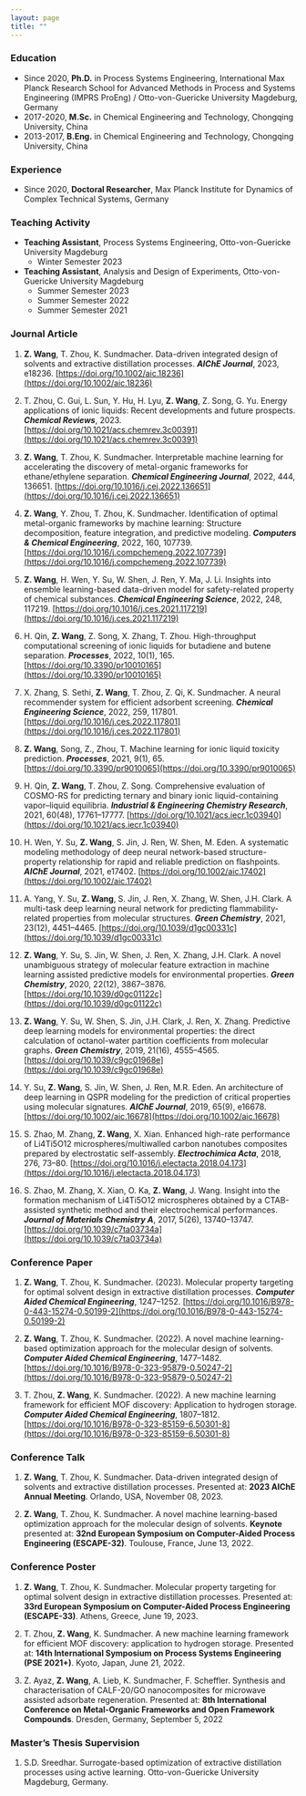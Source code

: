 ```yaml
---
layout: page
title: ""
---
```


### Education
- Since 2020, **Ph.D.** in Process Systems Engineering, International Max Planck Research School for Advanced Methods in Process and Systems Engineering (IMPRS ProEng) / Otto-von-Guericke University Magdeburg, Germany
- 2017-2020, **M.Sc.** in Chemical Engineering and Technology, Chongqing University, China
- 2013-2017, **B.Eng.** in Chemical Engineering and Technology, Chongqing University, China

### Experience
- Since 2020, **Doctoral Researcher**, Max Planck Institute for Dynamics of Complex Technical Systems, Germany

### Teaching Activity
- **Teaching Assistant**, Process Systems Engineering, Otto-von-Guericke University Magdeburg
  - Winter Semester 2023
- **Teaching Assistant**, Analysis and Design of Experiments, Otto-von-Guericke University Magdeburg
   - Summer Semester 2023
   - Summer Semester 2022
   - Summer Semester 2021

### Journal Article
1. **Z. Wang**, T. Zhou, K. Sundmacher.
   Data-driven integrated design of solvents and extractive distillation processes.
   **_AIChE Journal_**, 2023, e18236.
   [https://doi.org/10.1002/aic.18236](https://doi.org/10.1002/aic.18236)
   
2. T. Zhou, C. Gui, L. Sun, Y. Hu, H. Lyu, **Z. Wang**, Z. Song, G. Yu.
   Energy applications of ionic liquids: Recent developments and future prospects.
   **_Chemical Reviews_**, 2023.
   [https://doi.org/10.1021/acs.chemrev.3c00391](https://doi.org/10.1021/acs.chemrev.3c00391)
   
3. **Z. Wang**, T. Zhou, K. Sundmacher.
   Interpretable machine learning for accelerating the discovery of metal-organic frameworks for ethane/ethylene separation.
   **_Chemical Engineering Journal_**, 2022, 444, 136651.
   [https://doi.org/10.1016/j.cej.2022.136651](https://doi.org/10.1016/j.cej.2022.136651)
   
4. **Z. Wang**, Y. Zhou, T. Zhou, K. Sundmacher.
   Identification of optimal metal-organic frameworks by machine learning: Structure decomposition, feature integration, and predictive modeling. 
   **_Computers & Chemical Engineering_**, 2022, 160, 107739.
   [https://doi.org/10.1016/j.compchemeng.2022.107739](https://doi.org/10.1016/j.compchemeng.2022.107739)
   
5. **Z. Wang**, H. Wen, Y. Su, W. Shen, J. Ren, Y. Ma, J. Li.
   Insights into ensemble learning-based data-driven model for safety-related property of chemical substances.
   **_Chemical Engineering Science_**, 2022, 248, 117219.
   [https://doi.org/10.1016/j.ces.2021.117219](https://doi.org/10.1016/j.ces.2021.117219)
   
6. H. Qin, **Z. Wang**, Z. Song, X. Zhang, T. Zhou.
   High-throughput computational screening of ionic liquids for butadiene and butene separation.
   **_Processes_**, 2022, 10(1), 165.
   [https://doi.org/10.3390/pr10010165](https://doi.org/10.3390/pr10010165)
    
7. X. Zhang, S. Sethi, **Z. Wang**, T. Zhou, Z. Qi, K. Sundmacher.
   A neural recommender system for efficient adsorbent screening.
   **_Chemical Engineering Science_**, 2022, 259, 117801.
   [https://doi.org/10.1016/j.ces.2022.117801](https://doi.org/10.1016/j.ces.2022.117801)
    
8. **Z. Wang**, Song, Z., Zhou, T.
   Machine learning for ionic liquid toxicity prediction.
   **_Processes_**, 2021, 9(1), 65.
   [https://doi.org/10.3390/pr9010065](https://doi.org/10.3390/pr9010065)
    
9. H. Qin, **Z. Wang**, T. Zhou, Z. Song.
   Comprehensive evaluation of COSMO-RS for predicting ternary and binary ionic liquid-containing vapor–liquid equilibria.
   **_Industrial & Engineering Chemistry Research_**, 2021, 60(48), 17761–17777.
   [https://doi.org/10.1021/acs.iecr.1c03940](https://doi.org/10.1021/acs.iecr.1c03940)
    
10. H. Wen, Y. Su, **Z. Wang**, S. Jin, J. Ren, W. Shen, M. Eden.
    A systematic modeling methodology of deep neural network-based structure-property relationship for rapid and reliable prediction on flashpoints.
    **_AIChE Journal_**, 2021, e17402.
    [https://doi.org/10.1002/aic.17402](https://doi.org/10.1002/aic.17402)
    
11. A. Yang, Y. Su, **Z. Wang**, S. Jin, J. Ren, X. Zhang, W. Shen, J.H. Clark.
    A multi-task deep learning neural network for predicting flammability-related properties from molecular structures.
    **_Green Chemistry_**, 2021, 23(12), 4451–4465.
    [https://doi.org/10.1039/d1gc00331c](https://doi.org/10.1039/d1gc00331c)
    
12. **Z. Wang**, Y. Su, S. Jin, W. Shen, J. Ren, X. Zhang, J.H. Clark.
    A novel unambiguous strategy of molecular feature extraction in machine learning assisted predictive models for environmental properties.
    **_Green Chemistry_**, 2020, 22(12), 3867–3876.
    [https://doi.org/10.1039/d0gc01122c](https://doi.org/10.1039/d0gc01122c)
    
13. **Z. Wang**, Y. Su, W. Shen, S. Jin, J.H. Clark, J. Ren, X. Zhang.
    Predictive deep learning models for environmental properties: the direct calculation of octanol-water partition coefficients from molecular graphs.
    **_Green Chemistry_**, 2019, 21(16), 4555–4565.
    [https://doi.org/10.1039/c9gc01968e](https://doi.org/10.1039/c9gc01968e)
    
14. Y. Su, **Z. Wang**, S. Jin, W. Shen, J. Ren, M.R. Eden.
    An architecture of deep learning in QSPR modeling for the prediction of critical properties using molecular signatures.
    **_AIChE Journal_**, 2019, 65(9), e16678.
    [https://doi.org/10.1002/aic.16678](https://doi.org/10.1002/aic.16678)
    
15. S. Zhao, M. Zhang, **Z. Wang**, X. Xian.
    Enhanced high-rate performance of Li4Ti5O12 microspheres/multiwalled carbon nanotubes composites prepared by electrostatic self-assembly.
    **_Electrochimica Acta_**, 2018, 276, 73–80.
    [https://doi.org/10.1016/j.electacta.2018.04.173](https://doi.org/10.1016/j.electacta.2018.04.173)
    
16. S. Zhao, M. Zhang, X. Xian, O. Ka, **Z. Wang**, J. Wang.
    Insight into the formation mechanism of Li4Ti5O12 microspheres obtained by a CTAB-assisted synthetic method and their electrochemical performances.
    **_Journal of Materials Chemistry A_**, 2017, 5(26), 13740–13747.
    [https://doi.org/10.1039/c7ta03734a](https://doi.org/10.1039/c7ta03734a)

### Conference Paper
1. **Z. Wang**, T. Zhou, K. Sundmacher. (2023). Molecular property targeting for optimal solvent design in extractive distillation processes. **_Computer Aided Chemical Engineering_**, 1247–1252.
   [https://doi.org/10.1016/B978-0-443-15274-0.50199-2](https://doi.org/10.1016/B978-0-443-15274-0.50199-2)

2. **Z. Wang**, T. Zhou, K. Sundmacher. (2022). A novel machine learning-based optimization approach for the molecular design of solvents. **_Computer Aided Chemical Engineering_**, 1477–1482.
   [https://doi.org/10.1016/B978-0-323-95879-0.50247-2](https://doi.org/10.1016/B978-0-323-95879-0.50247-2)

3. T. Zhou, **Z. Wang**, K. Sundmacher. (2022). A new machine learning framework for efficient MOF discovery: Application to hydrogen storage. **_Computer Aided Chemical Engineering_**, 1807–1812.
   [https://doi.org/10.1016/B978-0-323-85159-6.50301-8](https://doi.org/10.1016/B978-0-323-85159-6.50301-8)

### Conference Talk
1. **Z. Wang**, T. Zhou, K. Sundmacher. Data-driven integrated design of solvents and extractive distillation processes. Presented at: **2023 AIChE Annual Meeting**. Orlando, USA, November 08, 2023.
   
2. **Z. Wang**, T. Zhou, K. Sundmacher. A novel machine learning-based optimization approach for the molecular design of solvents. **Keynote** presented at: **32nd European Symposium on Computer-Aided Process Engineering (ESCAPE-32)**. Toulouse, France, June 13, 2022.

### Conference Poster
1. **Z. Wang**, T. Zhou, K. Sundmacher. Molecular property targeting for optimal solvent design in extractive distillation processes. Presented at: **33rd European Symposium on Computer-Aided Process Engineering (ESCAPE-33)**. Athens, Greece, June 19, 2023.
   
2. T. Zhou, **Z. Wang**, K. Sundmacher. A new machine learning framework for efficient MOF discovery: application to hydrogen storage. Presented at: **14th International Symposium on Process Systems Engineering (PSE 2021+)**. Kyoto, Japan, June 21, 2022.
   
3. Z. Ayaz, **Z. Wang**, A. Lieb, K. Sundmacher, F. Scheffler. Synthesis and characterisation of CALF-20/GO nanocomposites for microwave assisted adsorbate regeneration. Presented at: **8th International Conference on Metal-Organic Frameworks and Open Framework Compounds**. Dresden, Germany, September 5, 2022

### Master’s Thesis Supervision
1. S.D. Sreedhar. Surrogate-based optimization of extractive distillation processes using active learning. Otto-von-Guericke University Magdeburg, Germany.






